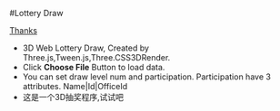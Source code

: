 #Lottery Draw

[Thanks](http://www.delimited.io/blog/2014/3/14/d3js-threejs-and-css-3d-transforms)

- 3D Web Lottery Draw, Created by Three.js,Tween.js,Three.CSS3DRender.
- Click **Choose File** Button to load data.
- You can set draw level num and participation. Participation have 3 attributes. Name|Id|OfficeId
- 这是一个3D抽奖程序,试试吧